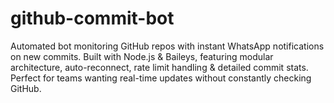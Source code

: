 # github-commit-bot
Automated bot monitoring GitHub repos with instant WhatsApp notifications on new commits. Built with Node.js &amp; Baileys, featuring modular architecture, auto-reconnect, rate limit handling &amp; detailed commit stats. Perfect for teams wanting real-time updates without constantly checking GitHub.
